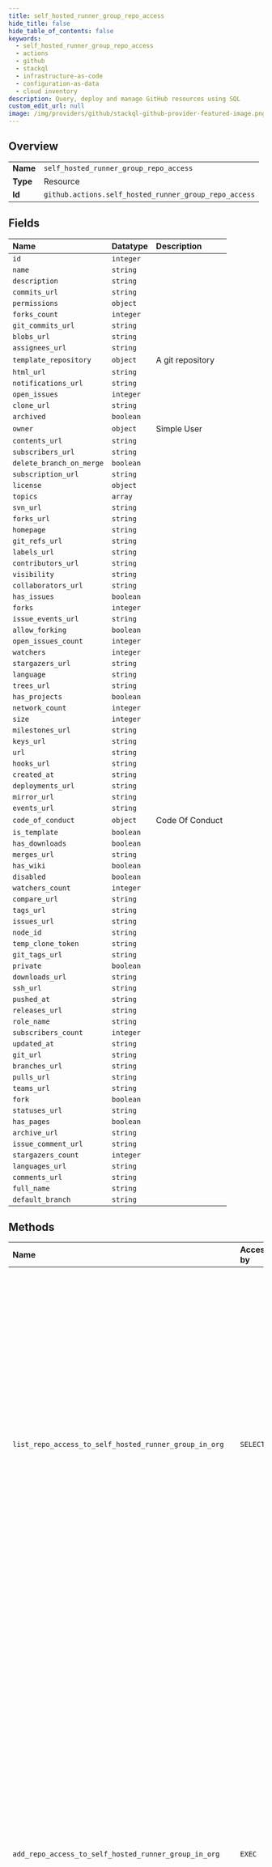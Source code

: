 ```yaml
---
title: self_hosted_runner_group_repo_access
hide_title: false
hide_table_of_contents: false
keywords:
  - self_hosted_runner_group_repo_access
  - actions
  - github    
  - stackql
  - infrastructure-as-code
  - configuration-as-data
  - cloud inventory
description: Query, deploy and manage GitHub resources using SQL
custom_edit_url: null
image: /img/providers/github/stackql-github-provider-featured-image.png
---
```

  
    

## Overview
<table><tbody>
<tr><td><b>Name</b></td><td><code>self_hosted_runner_group_repo_access</code></td></tr>
<tr><td><b>Type</b></td><td>Resource</td></tr>
<tr><td><b>Id</b></td><td><code>github.actions.self_hosted_runner_group_repo_access</code></td></tr>
</tbody></table>

## Fields
| Name | Datatype | Description |
|:-----|:---------|:------------|
| `id` | `integer` |  |
| `name` | `string` |  |
| `description` | `string` |  |
| `commits_url` | `string` |  |
| `permissions` | `object` |  |
| `forks_count` | `integer` |  |
| `git_commits_url` | `string` |  |
| `blobs_url` | `string` |  |
| `assignees_url` | `string` |  |
| `template_repository` | `object` | A git repository |
| `html_url` | `string` |  |
| `notifications_url` | `string` |  |
| `open_issues` | `integer` |  |
| `clone_url` | `string` |  |
| `archived` | `boolean` |  |
| `owner` | `object` | Simple User |
| `contents_url` | `string` |  |
| `subscribers_url` | `string` |  |
| `delete_branch_on_merge` | `boolean` |  |
| `subscription_url` | `string` |  |
| `license` | `object` |  |
| `topics` | `array` |  |
| `svn_url` | `string` |  |
| `forks_url` | `string` |  |
| `homepage` | `string` |  |
| `git_refs_url` | `string` |  |
| `labels_url` | `string` |  |
| `contributors_url` | `string` |  |
| `visibility` | `string` |  |
| `collaborators_url` | `string` |  |
| `has_issues` | `boolean` |  |
| `forks` | `integer` |  |
| `issue_events_url` | `string` |  |
| `allow_forking` | `boolean` |  |
| `open_issues_count` | `integer` |  |
| `watchers` | `integer` |  |
| `stargazers_url` | `string` |  |
| `language` | `string` |  |
| `trees_url` | `string` |  |
| `has_projects` | `boolean` |  |
| `network_count` | `integer` |  |
| `size` | `integer` |  |
| `milestones_url` | `string` |  |
| `keys_url` | `string` |  |
| `url` | `string` |  |
| `hooks_url` | `string` |  |
| `created_at` | `string` |  |
| `deployments_url` | `string` |  |
| `mirror_url` | `string` |  |
| `events_url` | `string` |  |
| `code_of_conduct` | `object` | Code Of Conduct |
| `is_template` | `boolean` |  |
| `has_downloads` | `boolean` |  |
| `merges_url` | `string` |  |
| `has_wiki` | `boolean` |  |
| `disabled` | `boolean` |  |
| `watchers_count` | `integer` |  |
| `compare_url` | `string` |  |
| `tags_url` | `string` |  |
| `issues_url` | `string` |  |
| `node_id` | `string` |  |
| `temp_clone_token` | `string` |  |
| `git_tags_url` | `string` |  |
| `private` | `boolean` |  |
| `downloads_url` | `string` |  |
| `ssh_url` | `string` |  |
| `pushed_at` | `string` |  |
| `releases_url` | `string` |  |
| `role_name` | `string` |  |
| `subscribers_count` | `integer` |  |
| `updated_at` | `string` |  |
| `git_url` | `string` |  |
| `branches_url` | `string` |  |
| `pulls_url` | `string` |  |
| `teams_url` | `string` |  |
| `fork` | `boolean` |  |
| `statuses_url` | `string` |  |
| `has_pages` | `boolean` |  |
| `archive_url` | `string` |  |
| `issue_comment_url` | `string` |  |
| `stargazers_count` | `integer` |  |
| `languages_url` | `string` |  |
| `comments_url` | `string` |  |
| `full_name` | `string` |  |
| `default_branch` | `string` |  |
## Methods
| Name | Accessible by | Required Params | Description |
|:-----|:--------------|:----------------|:------------|
| `list_repo_access_to_self_hosted_runner_group_in_org` | `SELECT` | `org, runner_group_id` | The self-hosted runner groups REST API is available with GitHub Enterprise Cloud and GitHub Enterprise Server. For more information, see "[GitHub's products](https://docs.github.com/github/getting-started-with-github/githubs-products)."<br /><br />Lists the repositories with access to a self-hosted runner group configured in an organization.<br /><br />You must authenticate using an access token with the `admin:org` scope to use this endpoint. |
| `add_repo_access_to_self_hosted_runner_group_in_org` | `EXEC` | `org, repository_id, runner_group_id` | The self-hosted runner groups REST API is available with GitHub Enterprise Cloud. For more information, see "[GitHub's products](https://docs.github.com/github/getting-started-with-github/githubs-products)."<br /><br /><br />Adds a repository to the list of selected repositories that can access a self-hosted runner group. The runner group must have `visibility` set to `selected`. For more information, see "[Create a self-hosted runner group for an organization](#create-a-self-hosted-runner-group-for-an-organization)."<br /><br />You must authenticate using an access token with the `admin:org`<br />scope to use this endpoint. |
| `remove_repo_access_to_self_hosted_runner_group_in_org` | `EXEC` | `org, repository_id, runner_group_id` | The self-hosted runner groups REST API is available with GitHub Enterprise Cloud. For more information, see "[GitHub's products](https://docs.github.com/github/getting-started-with-github/githubs-products)."<br /><br /><br />Removes a repository from the list of selected repositories that can access a self-hosted runner group. The runner group must have `visibility` set to `selected`. For more information, see "[Create a self-hosted runner group for an organization](#create-a-self-hosted-runner-group-for-an-organization)."<br /><br />You must authenticate using an access token with the `admin:org` scope to use this endpoint. |
| `set_repo_access_to_self_hosted_runner_group_in_org` | `EXEC` | `org, runner_group_id, data__selected_repository_ids` | The self-hosted runner groups REST API is available with GitHub Enterprise Cloud. For more information, see "[GitHub's products](https://docs.github.com/github/getting-started-with-github/githubs-products)."<br /><br />Replaces the list of repositories that have access to a self-hosted runner group configured in an organization.<br /><br />You must authenticate using an access token with the `admin:org` scope to use this endpoint. |
